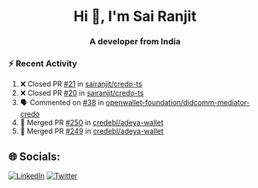 <h1 align="center">Hi 👋, I'm Sai Ranjit</h1>
<h3 align="center">A developer from India</h3>

### :zap: Recent Activity

<!--START_SECTION:activity-->
1. ❌ Closed PR [#21](https://github.com/sairanjit/credo-ts/pull/21) in [sairanjit/credo-ts](https://github.com/sairanjit/credo-ts)
2. ❌ Closed PR [#20](https://github.com/sairanjit/credo-ts/pull/20) in [sairanjit/credo-ts](https://github.com/sairanjit/credo-ts)
3. 🗣 Commented on [#38](https://github.com/openwallet-foundation/didcomm-mediator-credo/pull/38#issuecomment-2599121640) in [openwallet-foundation/didcomm-mediator-credo](https://github.com/openwallet-foundation/didcomm-mediator-credo)
4. 🎉 Merged PR [#250](https://github.com/credebl/adeya-wallet/pull/250) in [credebl/adeya-wallet](https://github.com/credebl/adeya-wallet)
5. 🎉 Merged PR [#249](https://github.com/credebl/adeya-wallet/pull/249) in [credebl/adeya-wallet](https://github.com/credebl/adeya-wallet)
<!--END_SECTION:activity-->

## 🌐 Socials:
[![LinkedIn](https://img.shields.io/badge/LinkedIn-%230077B5.svg?logo=linkedin&logoColor=white)](https://linkedin.com/in/sairanjit) [![Twitter](https://img.shields.io/badge/Twitter-%231DA1F2.svg?logo=Twitter&logoColor=white)](https://twitter.com/sairanjit_) 
